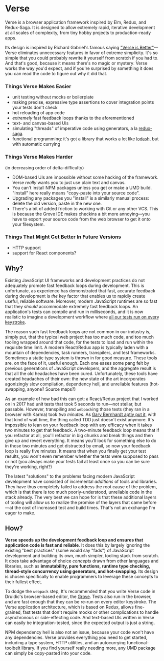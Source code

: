 # Verse

Verse is a browser application framework inspired by Elm, Redux,
and Redux-Saga. It is designed to allow extremely rapid, iterative
development at all scales of complexity, from tiny hobby projects to
production-ready apps.

Its design is inspired by Richard Gabriel's
famous saying ["Verse is Better"](https://en.wikipedia.org/wiki/Worse_is_better)—Verse
eliminates unnecessary features in favor of extreme simplicity.
It's so simple that you
could probably rewrite it yourself from scratch if you had to. And
that's good, because it means there's no magic or mystery: Verse works
the way you'd expect, and if you're surprised by something it does
you can read the code to figure out why it did that.

### Things Verse Makes Easier

- unit testing without mocks or boilerplate
- making precise, expressive type assertions to cover integration points your tests don't check
- hot reloading of app code
- *extremely* fast feedback loops thanks to the aforementioned
- text- and canvas-based UIs
- simulating "threads" of imperative code using generators, a la [redux-saga](https://github.com/redux-saga/redux-saga).
- functional programming: it's got a library that works a lot like
  [lodash](https://lodash.com/docs),
  but with automatic currying

### Things Verse Makes Harder

(in decreasing order of delta-difficulty)

- DOM-based UIs are impossible without some hacking of the
  framework. Verse *really* wants you to just use plain text
  and canvas.
- You can't install NPM packages unless you get or make
  a UMD build. "Install" here really means "copy-paste into your
  source code".
- Upgrading any packages you "install" is a similarly manual process:
  delete the old version, paste in the new one.
- There's a bit of added friction to working with Git or any
  other VCS. This is because
  the Grove IDE makes checkins a bit more annoying—you have
  to export your source code from the web browser to get it
  onto your filesystem.

### Things That Might Get Better In Future Versions

- HTTP support
- support for React components?

## Why?

Existing JavaScript UI frameworks and development practices do not adequately
promote fast feedback loops during development. This is unfortunate, as
experience has demonstrated that fast, accurate feedback during development is
*the* key factor that enables us to rapidly create useful, reliable software.
Moreover, modern JavaScript runtimes are so fast that they *should* accommodate
extremely fast feedback loops. An application's tests can compile and run in milliseconds,
and it is now realistic to imagine a development workflow where [all our tests
run on every keystroke](https://benchristel.github.io/ji).

The reason such fast feedback loops are not common in our industry
is, simply put, that the typical web project has too much code, and too much tooling
wrapped around that code, for the tests to load and run within the requisite time
limit. A modern React/Redux app is typically laden with a mountain of dependencies,
task runners, transpilers, and test frameworks. Sometimes a static type system is thrown in
for good measure. These tools are, on the face of it, useful enough. Each one eases
some pang felt by previous generations of JavaScript developers, and the aggregate
result is that all the old headaches have been cured. Unfortunately, these tools
have created headaches of their own: the new state of the art incorporates
agonizingly slow compilation, dependency hell, and unreliable features
(hot-swapping, anyone? Source maps?)

As an example of how bad this can get: a React/Redux project that I worked on in 2017
had unit tests that took 5 seconds to run—not stellar, but passable. However,
transpiling and `webpack`ing those tests (they ran in a browser with Karma) took
*two minutes*. As [Gary Bernhardt aptly put it](https://www.youtube.com/watch?v=RAxiiRPHS9k&t=931s),
with that kind of wait time, the thing called TDD just doesn't exist anymore. It's
impossible to lean on your feedback loop with any efficacy when it takes two minutes
to get that feedback. A two-minute feedback loop means that if you refactor at all,
you'll refactor in big chunks and break things and then give up and revert everything.
It means you'll look for something else to do in those two minutes and get distracted
by email, so now your feedback loop is really five minutes. It means that when you
finally get your test results, you won't even remember whether
the tests were supposed to pass or not (you always
make your tests fail at least once so you can be sure they're working, right?)

The latest "solutions" to the problems facing modern JavaScript development have consisted
of incremental *additions* of tools and libraries. They have thus completely failed to
address the root cause of the problem, which is that there is too much poorly-understood,
unreliable code in the stack already. The very best we can hope for is that these additional
layers of tooling will allow us to realize the promise of the layers that came before—at
the cost of increased test and build times. That's not an exchange I'm eager to make.

## How?

**Verse speeds up the development feedback loop and ensures that application code is fast and
reliable**. It does this by largely ignoring the existing "best practices" (some would say "fads")
of JavaScript development and building its own, much simpler, tooling stack from scratch.
It does take advantage of choice *concepts* drawn from other languages and libraries, such as
**immutability, pure functions, runtime type checking, thread-style concurrency using generators, and
hot-swapping**. Its design is chosen specifically to enable programmers to leverage
these concepts to their fullest effect.

To dodge the `webpack` step, It's recommended that you write
Verse code in Druidic's browser-based editor, the [Grove](https://druidic.github.io/grove-ii/).
Tests also run in the browser, and are fast enough that they can be re-run on every editor keystroke.
The Verse application architecture, which is based on Redux, allows fine-grained, fast tests
that don't require mocks or other complications to handle asynchronous or side-effecting code.
And text-based UIs written in Verse can easily be integration-tested, since the expected
output is just a string.

NPM dependency hell is also not an issue, because your code won't have any dependencies. Verse provides
everything you need to get started, including a type system, HTTP utilities, and an autocurrying
functional-toolbelt library. If you find yourself really needing more, any UMD package
can simply be copy-pasted into your code.
